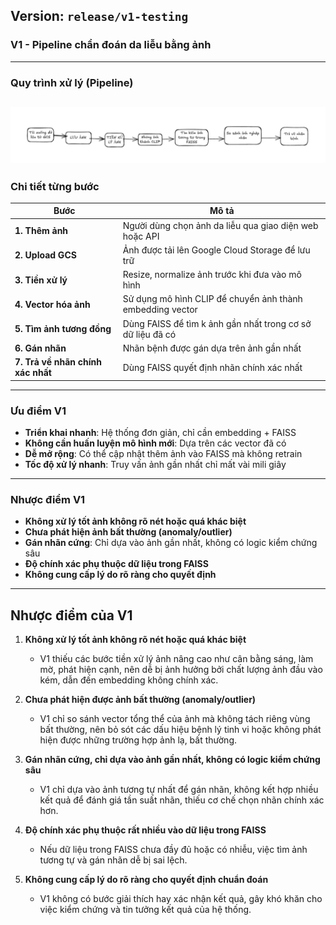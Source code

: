 ## Version: `release/v1-testing`

###  **V1 - Pipeline chẩn đoán da liễu bằng ảnh**

---

### **Quy trình xử lý (Pipeline)**
![ProcessImage](app/static/image_readme/h1.png)
---

### **Chi tiết từng bước**

| Bước                      | Mô tả                                                                          |
| ------------------------- | ------------------------------------------------------------------------------ |
| **1. Thêm ảnh**           | Người dùng chọn ảnh da liễu qua giao diện web hoặc API                         |
| **2. Upload GCS**         | Ảnh được tải lên Google Cloud Storage để lưu trữ                               |
| **3. Tiền xử lý**         | Resize, normalize ảnh trước khi đưa vào mô hình                                |
| **4. Vector hóa ảnh**     | Sử dụng mô hình CLIP để chuyển ảnh thành embedding vector                      |
| **5. Tìm ảnh tương đồng** | Dùng FAISS để tìm k ảnh gần nhất trong cơ sở dữ liệu đã có                     |
| **6. Gán nhãn**           | Nhãn bệnh được gán dựa trên ảnh gần nhất                                       |
| **7. Trả về nhãn chính xác nhất**           | Dùng FAISS quyết định nhãn chính xác nhất                                       |
---

### **Ưu điểm V1**

* **Triển khai nhanh**: Hệ thống đơn giản, chỉ cần embedding + FAISS
* **Không cần huấn luyện mô hình mới**: Dựa trên các vector đã có
* **Dễ mở rộng**: Có thể cập nhật thêm ảnh vào FAISS mà không retrain
* **Tốc độ xử lý nhanh**: Truy vấn ảnh gần nhất chỉ mất vài mili giây
---

### **Nhược điểm V1**

* **Không xử lý tốt ảnh không rõ nét hoặc quá khác biệt**
* **Chưa phát hiện ảnh bất thường (anomaly/outlier)**
* **Gán nhãn cứng**: Chỉ dựa vào ảnh gần nhất, không có logic kiểm chứng sâu
* **Độ chính xác phụ thuộc dữ liệu trong FAISS**
* **Không cung cấp lý do rõ ràng cho quyết định**
---

## Nhược điểm của V1

1. **Không xử lý tốt ảnh không rõ nét hoặc quá khác biệt**

   * V1 thiếu các bước tiền xử lý ảnh nâng cao như cân bằng sáng, làm mờ, phát hiện cạnh, nên dễ bị ảnh hưởng bởi chất lượng ảnh đầu vào kém, dẫn đến embedding không chính xác.

2. **Chưa phát hiện được ảnh bất thường (anomaly/outlier)**

   * V1 chỉ so sánh vector tổng thể của ảnh mà không tách riêng vùng bất thường, nên bỏ sót các dấu hiệu bệnh lý tinh vi hoặc không phát hiện được những trường hợp ảnh lạ, bất thường.

3. **Gán nhãn cứng, chỉ dựa vào ảnh gần nhất, không có logic kiểm chứng sâu**

   * V1 chỉ dựa vào ảnh tương tự nhất để gán nhãn, không kết hợp nhiều kết quả để đánh giá tần suất nhãn, thiếu cơ chế chọn nhãn chính xác hơn.

4. **Độ chính xác phụ thuộc rất nhiều vào dữ liệu trong FAISS**

   * Nếu dữ liệu trong FAISS chưa đầy đủ hoặc có nhiễu, việc tìm ảnh tương tự và gán nhãn dễ bị sai lệch.

5. **Không cung cấp lý do rõ ràng cho quyết định chuẩn đoán**

   * V1 không có bước giải thích hay xác nhận kết quả, gây khó khăn cho việc kiểm chứng và tin tưởng kết quả của hệ thống.
